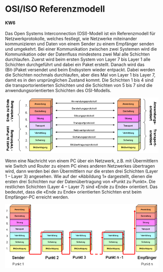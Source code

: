 # OSI/ISO Referenzmodell
#### KW6

Das Open Systems Interconnection (OSI)-Modell ist ein Referenzmodell für Netzwerkprotokolle, welches festlegt, wie Netzwerke miteinander kommunizieren und Daten von einem Sender zu einem Empfänger senden und umgekehrt. 
Bei einer Kommunikation zwischen zwei Systemen wird die Kommunikation oder der Datenfluss mindestens zwei Mal alle Schichten durchlaufen. Zuerst wird beim ersten System von Layer 7 bis Layer 1 alle Schichten durchgeführt und dabei ein Paket erstellt. Danach wird das (Bit-)Paket versendet und beim Endsystem wieder entpackt. Dabei werden die Schichten nochmals durchlaufen, aber dies Mal von Layer 1 bis Layer 7, damit es in den ursprünglichen Zustand kommt. 
Die Schichten 1 bis 4 sind die transportorientierten Schichten und die Schichten von 5 bis 7 sind die anwendungsorientierten Schichten des OSI-Modells.

![OSI-Referenzmodell](../bilder/osi/OSI-Modell2.png)

Wenn eine Nachricht von einem PC über ein Netzwerk, z.B. mit Übermittlern wie Switch und Router zu einem PC eines anderen Netzwerkes übertragen wird, dann werden bei den Übermittlern nur die ersten drei Schichten (Layer 1 – Layer 3) angesehen. Wie auf der «Abbildung 1» dargestellt, dienen die ersten drei Schichten nur der Datenübertragung von «Punkt zu Punkt». Die restlichen Schichten (Layer 4 – Layer 7) sind «Ende zu Ende» orientiert. Das bedeutet, dass die «Ende zu Ende» orientierten Schichten erst beim Empfänger-PC erreicht werden. 

![Kommunikation_OSI-Referenzmodell](../bilder/osi/OSI-Modell3.png)

